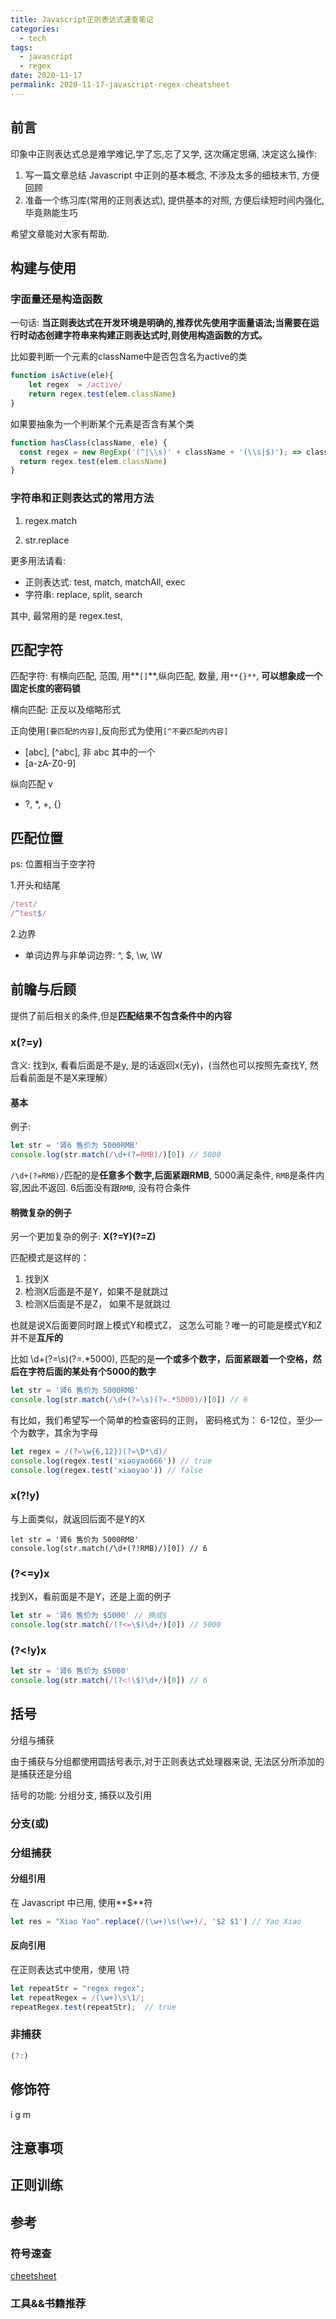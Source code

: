 ```yaml
---
title: Javascript正则表达式速查笔记
categories:
  - tech
tags:
  - javascript
  - regex
date: 2020-11-17
permalink: 2020-11-17-javascript-regex-cheatsheet
---
```


## 前言

印象中正则表达式总是难学难记,学了忘,忘了又学, 这次痛定思痛, 决定这么操作:

1. 写一篇文章总结 Javascript 中正则的基本概念, 不涉及太多的细枝末节, 方便回顾
2. 准备一个练习库(常用的正则表达式), 提供基本的对照, 方便后续短时间内强化,毕竟熟能生巧

希望文章能对大家有帮助.

## 构建与使用

### 字面量还是构造函数

一句话: **当正则表达式在开发环境是明确的,推荐优先使用字面量语法;当需要在运行时动态创建字符串来构建正则表达式时,则使用构造函数的方式。**

比如要判断一个元素的className中是否包含名为active的类

```js
function isActive(ele){
    let regex  = /active/
    return regex.test(elem.className)
}

```

如果要抽象为一个判断某个元素是否含有某个类

```js
function hasClass(className, ele) {
  const regex = new RegExp('(^|\\s)' + className + '(\\s|$)'); => className在构建的时候才知道
  return regex.test(elem.className)
}
```

### 字符串和正则表达式的常用方法

1. regex.match

2. str.replace

更多用法请看:

- 正则表达式: test, match, matchAll, exec
- 字符串: replace, split, search

其中, 最常用的是 regex.test,

## 匹配字符

匹配字符: 有横向匹配, 范围, 用**`[]`**,纵向匹配, 数量, 用`**{}**`, **可以想象成一个固定长度的密码锁**

横向匹配: 正反以及缩略形式

正向使用`[要匹配的内容]`,反向形式为使用`[^不要匹配的内容]`

- [abc], [^abc], 非 abc 其中的一个
- [a-zA-Z0-9]

纵向匹配 v

- ?, \*, +, {}

## 匹配位置

ps: 位置相当于空字符

1.开头和结尾

```js
/test/
/^test$/
```

2.边界

- 单词边界与非单词边界: ^, \$, \w, \W

## 前瞻与后顾

提供了前后相关的条件,但是**匹配结果不包含条件中的内容**

### x(?=y)

含义:  找到x, 看看后面是不是y, 是的话返回x(无y)，(当然也可以按照先查找Y, 然后看前面是不是X来理解）

#### 基本

例子:

```js
let str = '肾6 售价为 5000RMB'
console.log(str.match(/\d+(?=RMB)/)[0]) // 5000
```

`/\d+(?=RMB)/`匹配的是**任意多个数字,后面紧跟RMB**, 5000满足条件, `RMB`是条件内容,因此不返回. 6后面没有跟`RMB`, 没有符合条件

#### 稍微复杂的例子

另一个更加复杂的例子:  **X(?=Y)(?=Z)**

匹配模式是这样的：

1. 找到X
2. 检测X后面是不是Y，如果不是就跳过
3. 检测X后面是不是Z， 如果不是就跳过

也就是说X后面要同时跟上模式Y和模式Z， 这怎么可能？唯一的可能是模式Y和Z并不是**互斥的**

比如 \d+(?=\s)(?=.*5000), 匹配的是**一个或多个数字，后面紧跟着一个空格，然后在字符后面的某处有个5000的数字**

```js
let str = '肾6 售价为 5000RMB'
console.log(str.match(/\d+(?=\s)(?=.*5000)/)[0]) // 6
```

有比如，我们希望写一个简单的检查密码的正则， 密码格式为： 6-12位，至少一个为数字，其余为字母

```js
let regex = /(?=\w{6,12})(?=\D*\d)/
console.log(regex.test('xiaoyao666')) // true
console.log(regex.test('xiaoyao')) // false
```

### x(?!y)

与上面类似，就返回后面不是Y的X

```
let str = '肾6 售价为 5000RMB'
console.log(str.match(/\d+(?!RMB)/)[0]) // 6
```

### (?<=y)x

找到X，看前面是不是Y，还是上面的例子

```js
let str = '肾6 售价为 $5000' // 换成$
console.log(str.match(/(?<=\$)\d+/)[0]) // 5000
```

### (?<!y)x

```js
let str = '肾6 售价为 $5000'
console.log(str.match(/(?<!\$)\d+/)[0]) // 6
```



## 括号

分组与捕获

由于捕获与分组都使用圆括号表示,对于正则表达式处理器来说, 无法区分所添加的是捕获还是分组

括号的功能: 分组分支, 捕获以及引用

### 分支(或)

### 分组捕获

#### 分组引用

在 Javascript 中已用, 使用**$**符

```js
let res = "Xiao Yao".replace(/(\w+)\s(\w+)/, '$2 $1') // Yao Xiao
```

#### 反向引用

 在正则表达式中使用，使用 \\符

```js
let repeatStr = "regex regex";
let repeatRegex = /(\w+)\s\1/;
repeatRegex.test(repeatStr);  // true
```

### 非捕获

```js
(?:)
```

## 修饰符

i
g
m

## 注意事项

## 正则训练

## 参考

### 符号速查

[cheetsheet](https://developer.mozilla.org/en-US/docs/Web/JavaScript/Guide/Regular_Expressions/Cheatsheet)

### 工具&&书籍推荐
